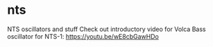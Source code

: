 # nts
NTS oscillators and stuff
Check out introductory video for Volca Bass oscillator for NTS-1: https://youtu.be/wE8cbGawHDo
